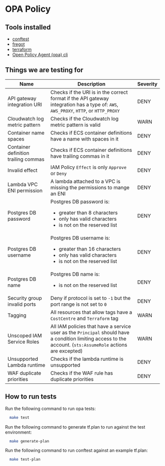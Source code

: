 # OPA Policy

## Tools installed

- [conftest](https://github.com/open-policy-agent/conftest)
- [fregot](https://github.com/fugue/fregot)
- [terraform](https://www.terraform.io/)
- [Open Policy Agent (opa) cli](https://www.openpolicyagent.org/docs/latest/#running-opa)

## Things we are testing for

| Name | Description | Severity |
| ---- | ----------- | -------- | 
| API gateway integration URI | Checks if the URI is in the correct format if the API gateway integration has a type of: `AWS`, `AWS_PROXY`, `HTTP`, or `HTTP_PROXY` | DENY |
| Cloudwatch log metric pattern | Checks if the Cloudwatch log metric pattern is valid | WARN |
| Container name spaces | Checks if ECS container definitions have a name with spaces in it | DENY |
| Container definition trailing commas | Checks if ECS container definitions have trailing commas in it | DENY |
| Invalid effect | IAM Policy `Effect` is only `Approve` or `Deny`| DENY |
| Lambda VPC ENI permission | A lambda attached to a VPC is missing the permissions to mange an ENI | DENY |
| Postgres DB password | Postgres DB password is:<ul><li>greater than 8 characters</li><li>only has valid characters</li><li>is not on the reserved list</li></ul> | DENY |
| Postgres DB username | Postgres DB username is:<ul><li>greater than 16 characters</li><li>only has valid characters</li><li>is not on the reserved list</li></ul> | DENY |
| Postgres DB name | Postgres DB name is:<ul><li>is not on the reserved list</li></ul> | DENY |
| Security group invalid ports | Deny if protocol is set to `-1` but the port range is not set to `0` | DENY |
| Tagging | All resources that allow tags have a `CostCentre` and `Terraform` tag | WARN |
| Unscoped IAM Service Roles | All IAM policies that have a service user as the `Principal` should have a condition limiting access to the account. (`sts:AssumeRole` actions are excepted) | WARN |
| Unsupported Lambda runtime | Checks if the lambda runtime is unsupported | DENY |
| WAF duplicate priorities | Checks if the WAF rule has duplicate priorities | DENY |

## How to run tests

Run the following command to run opa tests:

```bash
  make test
```

Run the following command to generate tf.plan to run against the test environment:

```bash
  make generate-plan
```

Run the following command to run conftest against an example tf.plan:

```bash
  make test-plan
```
